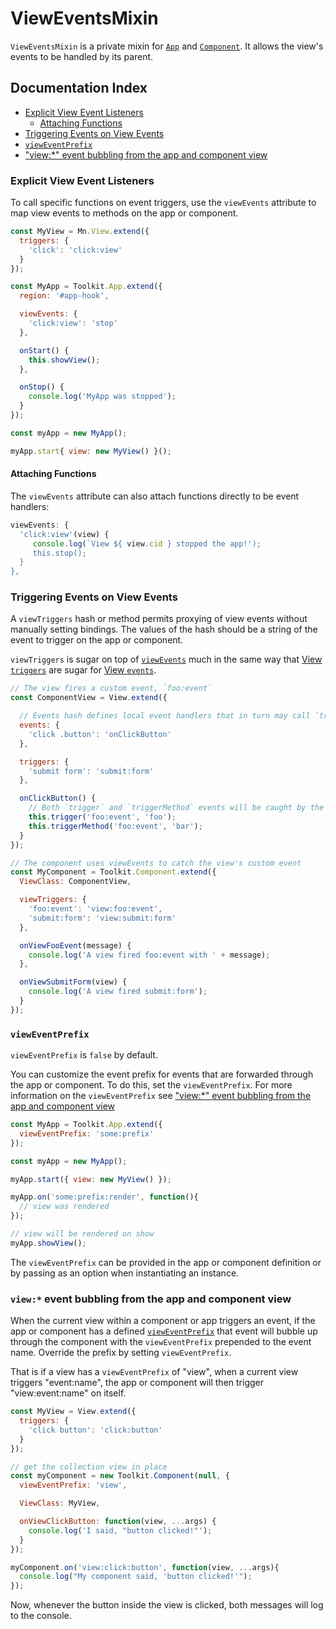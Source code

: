 # ViewEventsMixin

`ViewEventsMixin` is a private mixin for [`App`](../app.md) and [`Component`](../component.md).
It allows the view's events to be handled by its parent.

## Documentation Index

* [Explicit View Event Listeners](#explicit-view-event-listeners)
  * [Attaching Functions](#attaching-functions)
* [Triggering Events on View Events](#triggering-events-on-view-events)
* [`viewEventPrefix`](#vieweventprefix)
* ["view:*" event bubbling from the app and component view](#view-event-bubbling-from-the-app-and-component-view)

### Explicit View Event Listeners

To call specific functions on event triggers, use the `viewEvents`
attribute to map view events to methods on the app or component.

```js
const MyView = Mn.View.extend({
  triggers: {
    'click': 'click:view'
  }
});

const MyApp = Toolkit.App.extend({
  region: '#app-hook',

  viewEvents: {
    'click:view': 'stop'
  },

  onStart() {
    this.showView();
  },

  onStop() {
    console.log('MyApp was stopped');
  }
});

const myApp = new MyApp();

myApp.start{ view: new MyView() }();
```

#### Attaching Functions

The `viewEvents` attribute can also attach functions directly to be event
handlers:

```js
viewEvents: {
  'click:view'(view) {
     console.log(`View ${ view.cid } stopped the app!');
     this.stop();
  }
},

```

### Triggering Events on View Events

A `viewTriggers` hash or method permits proxying of view events without manually
setting bindings. The values of the hash should be a string of the event to trigger on the app or component.

`viewTriggers` is sugar on top of [`viewEvents`](#explicit-view-event-listeners) much
in the same way that [View `triggers`](https://github.com/marionettejs/backbone.marionette/blob/v3.2.0/docs/marionette.view.md#view-triggers)
are sugar for [View `events`](https://github.com/marionettejs/backbone.marionette/blob/v3.2.0/docs/marionette.view.md#view-events).

```js
// The view fires a custom event, `foo:event`
const ComponentView = View.extend({

  // Events hash defines local event handlers that in turn may call `triggerMethod`.
  events: {
    'click .button': 'onClickButton'
  },

  triggers: {
    'submit form': 'submit:form'
  },

  onClickButton() {
    // Both `trigger` and `triggerMethod` events will be caught by the component.
    this.trigger('foo:event', 'foo');
    this.triggerMethod('foo:event', 'bar');
  }
});

// The component uses viewEvents to catch the view's custom event
const MyComponent = Toolkit.Component.extend({
  ViewClass: ComponentView,

  viewTriggers: {
    'foo:event': 'view:foo:event',
    'submit:form': 'view:submit:form'
  },

  onViewFooEvent(message) {
    console.log('A view fired foo:event with ' + message);
  },

  onViewSubmitForm(view) {
    console.log('A view fired submit:form');
  }
});
```

### `viewEventPrefix`

`viewEventPrefix` is `false` by default.

You can customize the event prefix for events that are forwarded
through the app or component. To do this, set the `viewEventPrefix`.
For more information on the `viewEventPrefix` see
["view:*" event bubbling from the app and component view](#view-event-bubbling-from-the-app-and-component-view)

```js
const MyApp = Toolkit.App.extend({
  viewEventPrefix: 'some:prefix'
});

const myApp = new MyApp();

myApp.start({ view: new MyView() });

myApp.on('some:prefix:render', function(){
  // view was rendered
});

// view will be rendered on show
myApp.showView();
```

The `viewEventPrefix` can be provided in the app or component definition or
by passing as an option when instantiating an instance.

### `view:*` event bubbling from the app and component view

When the current view within a component or app triggers an event, if the app or component
has a defined [`viewEventPrefix`](#vieweventprefix) that event will bubble up through
the component with the `viewEventPrefix` prepended to the event name.  Override
the prefix by setting `viewEventPrefix`.

That is if a view has a `viewEventPrefix` of "view", when a current view triggers "event:name",
the app or component will then trigger "view:event:name" on itself.

```js
const MyView = View.extend({
  triggers: {
    'click button': 'click:button'
  }
});

// get the collection view in place
const myComponent = new Toolkit.Component(null, {
  viewEventPrefix: 'view',

  ViewClass: MyView,

  onViewClickButton: function(view, ...args) {
    console.log('I said, "button clicked!"');
  }
});

myComponent.on('view:click:button', function(view, ...args){
  console.log("My component said, 'button clicked!'");
});
```

Now, whenever the button inside the view is clicked, both messages will log to the console.
